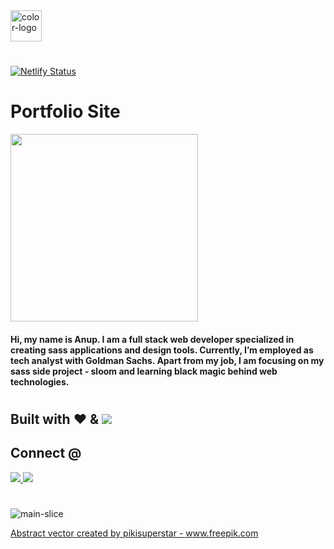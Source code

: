 <a href="https://anup.tech">

<img width="50" alt="color-logo" src="https://user-images.githubusercontent.com/29516633/119888815-75887500-bf53-11eb-8c42-9e7c13c6a5fb.png">
</a>

# 

[![Netlify Status](https://api.netlify.com/api/v1/badges/b80e25c2-cb56-43a1-9026-7011863e89c3/deploy-status)](https://app.netlify.com/sites/inspiring-lichterman-57c5f4/deploys)

# Portfolio Site

<a href="https://anup.tech">
<img src="https://user-images.githubusercontent.com/29516633/119888587-27737180-bf53-11eb-9d57-885d2e1f8165.png" width="300"/>
</a>

#### Hi, my name is Anup. I am a full stack web developer specialized in creating sass applications and design tools. Currently, I’m employed as tech analyst with Goldman Sachs. Apart from my job, I am focusing on my sass side project - sloom and learning black magic behind web technologies.

#

## Built with ❤ & <img src="https://img.shields.io/badge/Sass-CC6699?style=for-the-badge&logo=sass&logoColor=white" />

## Connect @

<a href="mailto:aglawe.anup22@gmail.com">
<img src="https://img.shields.io/badge/Gmail-D14836?style=for-the-badge&logo=gmail&logoColor=white" />
  </a>

<a href="https://www.linkedin.com/in/anup-aglawe-8488aa1a5/">
<img src="https://img.shields.io/badge/LinkedIn-0077B5?style=for-the-badge&logo=linkedin&logoColor=white">
</img>
</a>

#

![main-slice](https://user-images.githubusercontent.com/29516633/119890242-36f3ba00-bf55-11eb-9ed4-288287d979d8.jpg)


<a href="https://www.freepik.com/vectors/abstract">Abstract vector created by pikisuperstar - www.freepik.com</a>




